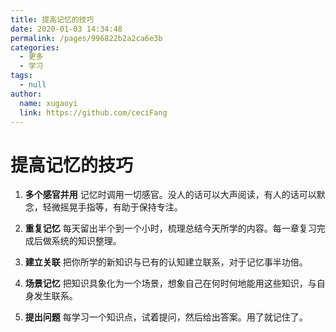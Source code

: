 ```yaml
---
title: 提高记忆的技巧
date: 2020-01-03 14:34:48
permalink: /pages/996822b2a2ca6e3b
categories: 
  - 更多
  - 学习
tags: 
  - null
author: 
  name: xugaoyi
  link: https://github.com/ceciFang
---
```

# 提高记忆的技巧

1. **多个感官并用**
   记忆时调用一切感官。没人的话可以大声阅读，有人的话可以默念，轻微摇晃手指等，有助于保持专注。

<!-- more -->

   

2. **重复记忆**
   每天留出半个到一个小时，梳理总结今天所学的内容。每一章复习完成后做系统的知识整理。

   

3. **建立关联**
   把你所学的新知识与已有的认知建立联系，对于记忆事半功倍。

   

4. **场景记忆**
   把知识具象化为一个场景，想象自己在何时何地能用这些知识，与自身发生联系。

   

5. **提出问题**
   每学习一个知识点，试着提问，然后给出答案。用了就记住了。
